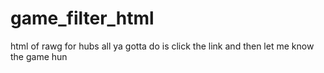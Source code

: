 # game_filter_html
html of rawg for hubs
all ya gotta do is click the link and then let me know the game hun

